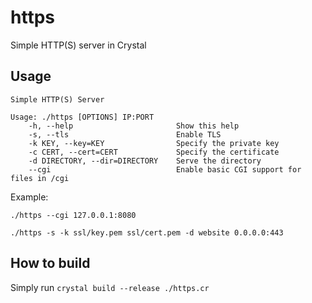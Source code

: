 # https

Simple HTTP(S) server in Crystal

## Usage

```
Simple HTTP(S) Server

Usage: ./https [OPTIONS] IP:PORT
    -h, --help                       Show this help
    -s, --tls                        Enable TLS
    -k KEY, --key=KEY                Specify the private key
    -c CERT, --cert=CERT             Specify the certificate
    -d DIRECTORY, --dir=DIRECTORY    Serve the directory
    --cgi                            Enable basic CGI support for files in /cgi
```

Example:

`./https --cgi 127.0.0.1:8080`

`./https -s -k ssl/key.pem ssl/cert.pem -d website 0.0.0.0:443`

## How to build

Simply run `crystal build --release ./https.cr`
